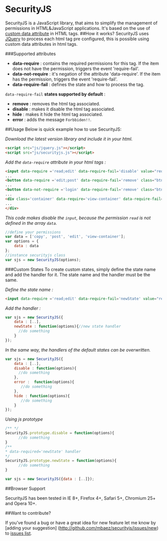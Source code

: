SecurityJS
==========
SecurityJS is a JavaScript library, that aims to simplify the management of permissions in HTML&JavaScript applications. It's based on the use of
[custom data attribute](http://www.w3.org/html/wg/drafts/html/master/dom.html#embedding-custom-non-visible-data-with-the-data-*-attributes)
 in HTML tags.
##How it works?
SecurityJS uses [JQuery](http://jquery.com/) to process each html tag  pre configured,
this is possible  ​​using custom data attributes in html tags.

###Supported attributes
* **data-require** : contains the required permissions for this tag. If the item does not have the permission,  triggers the event 'require-fail'.
* **data-not-require** : it's negation of the attribute 'data-require'. If the item has the permission, triggers the event 'require-fail'.
* **data-require-fail** : defines the state and how to process the tag.

`data-require-fail` **states supported by default** :
* **remove** : removes the html tag associated.
* **disable** : makes it disable the html tag associated.
* **hide** : makes it hide the html tag associated.
* **error** : adds the message `Forbbiden!!`.

##Usage
Below is quick example how to use SecurityJS:

*Download the latest version library and include it in your html.*

```html
<script src="js/jquery.js"></script>
<script src="js/securityjs.js"></script>
```

*Add the `data-require` attribute in your html tags :*

```html
<input data-require ='read;edit' data-require-fail='disable' value="require.edit"/>
...
<button data-require ='edit;post' data-require-fail='remove' class="btn btn-primary">Post</button>
...
<button data-not-require ='login' data-require-fail='remove' class="btn btn-primary">Login</button>
...
<div class='container' data-require='view-container' data-require-fail='hide'>
...
</div>
```
*This code makes disable the `input`, because the permission `read` is not defined in the array `data`.*

```javascript
//define your permissions
var data = ['copy', 'post', 'edit', 'view-container'];
var options = {
    data : data
};
//instance securityjs class
var sjs = new SecurityJS(options);
```

###Custom States
To create custom states, simply define the state name and add the handler for it. The state name and the handler must be the same.

*Define the state name :*
```html
<input data-require ='read;edit' data-require-fail='newState' value="require.edit"/>
```
*Add the handler :*

```javascript
var sjs = new SecurityJS({
    data : [..],
    newState : function(options){//new state handler
      //do something
    }
});

```

*In the same way, the handlers of the default states can be overwritten.*

```javascript
var sjs = new SecurityJS({
    data : [..],
    disable : function(options){
      //do something
    },
    error :  function(options){
       //do something
    },
    hide : function(options){
       //do something
    }
});


```
*Using js prototype*
```javascript
/** */
SecurityJS.prototype.disable = function(options){
      //do something
}
/**
* data-required='newState' handler
*/
SecurityJS.prototype.newState = function(options){
      //do something
}

var sjs = new SecurityJS({data : [..]});
```

##Browser Support

SecurityJS has been tested in IE 8+, Firefox 4+, Safari 5+, Chromium 25+ and Opera 10+.

##Want to contribute?

If you've found a bug or have a great idea for new feature let me know by [adding your suggestion]
(http://github.com/mbaez/securityjs/issues/new) to [issues list](https://github.com/mbaez/securityjs/issues).
